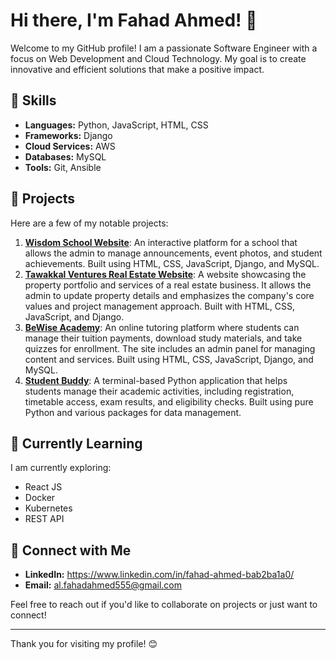 # Hi there, I'm Fahad Ahmed! 👋

Welcome to my GitHub profile! I am a passionate Software Engineer with a focus on Web Development and Cloud Technology. My goal is to create innovative and efficient solutions that make a positive impact.

## 🔧 Skills
- **Languages:** Python, JavaScript, HTML, CSS
- **Frameworks:** Django
- **Cloud Services:** AWS
- **Databases:** MySQL
- **Tools:** Git, Ansible

## 🚀 Projects
Here are a few of my notable projects:

1. **[Wisdom School Website](https://wisdomschoolchamrajpet.com/)**: An interactive platform for a school that allows the admin to manage announcements, event photos, and student achievements. Built using HTML, CSS, JavaScript, Django, and MySQL.
2. **[Tawakkal Ventures Real Estate Website](https://github.com/fullstack200/Tawakkal)**: A website showcasing the property portfolio and services of a real estate business. It allows the admin to update property details and emphasizes the company's core values and project management approach. Built with HTML, CSS, JavaScript, and Django.
3. **[BeWise Academy](https://bewiseacademy.com/)**: An online tutoring platform where students can manage their tuition payments, download study materials, and take quizzes for enrollment. The site includes an admin panel for managing content and services. Built using HTML, CSS, JavaScript, Django, and MySQL.
4. **[Student Buddy](https://github.com/fullstack200/Student-Buddy)**: A terminal-based Python application that helps students manage their academic activities, including registration, timetable access, exam results, and eligibility checks. Built using pure Python and various packages for data management.

## 🌱 Currently Learning
I am currently exploring:
- React JS
- Docker
- Kubernetes
- REST API

## 🤝 Connect with Me
- **LinkedIn:** https://www.linkedin.com/in/fahad-ahmed-bab2ba1a0/
- **Email:** al.fahadahmed555@gmail.com

Feel free to reach out if you'd like to collaborate on projects or just want to connect!

---

Thank you for visiting my profile! 😊
